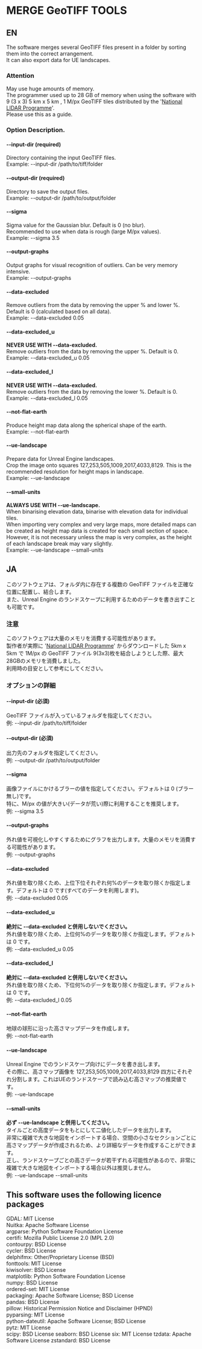 # MERGE GeoTIFF TOOLS

## EN

The software merges several GeoTIFF files present in a folder by sorting them into the correct arrangement.  
It can also export data for UE landscapes.


### Attention
May use huge amounts of memory.  
The programmer used up to 28 GB of memory when using the software with 9 (3 x 3) 5 km x 5 km , 1 M/px GeoTIFF tiles distributed by the '[National LIDAR Programme](https://www.data.gov.uk/dataset/f0db0249-f17b-4036-9e65-309148c97ce4/national-lidar-programme)'.  
Please use this as a guide.  

### Option Description.

#### --input-dir (required)
Directory containing the input GeoTIFF files.  
Example: --input-dir /path/to/tiff/folder  

#### --output-dir (required)  
Directory to save the output files.  
Example: --output-dir /path/to/output/folder  

#### --sigma  
Sigma value for the Gaussian blur. Default is 0 (no blur).  
Recommended to use when data is rough (large M/px values).  
Example: --sigma 3.5  

#### --output-graphs  
Output graphs for visual recognition of outliers. Can be very memory intensive.  
Example: --output-graphs  

#### --data-excluded  
Remove outliers from the data by removing the upper % and lower %. Default is 0 (calculated based on all data).  
Example: --data-excluded 0.05  

#### --data-excluded_u  
**NEVER USE WITH --data-excluded.**  
Remove outliers from the data by removing the upper %. Default is 0.  
Example: --data-excluded_u 0.05  

#### --data-excluded_l  
**NEVER USE WITH --data-excluded.**  
Remove outliers from the data by removing the lower %. Default is 0.  
Example: --data-excluded_l 0.05  

#### --not-flat-earth
Produce height map data along the spherical shape of the earth.  
Example: --not-flat-earth  

#### --ue-landscape  
Prepare data for Unreal Engine landscapes.  
Crop the image onto squares 127,253,505,1009,2017,4033,8129. This is the recommended resolution for height maps in landscape.  
Example: --ue-landscape  

#### --small-units  
**ALWAYS USE WITH --ue-landscape.**  
When binarising elevation data, binarise with elevation data for individual tiles.  
When importing very complex and very large maps, more detailed maps can be created as height map data is created for each small section of space.  
However, it is not necessary unless the map is very complex, as the height of each landscape break may vary slightly.  
Example: --ue-landscape --small-units  

## JA

このソフトウェアは、フォルダ内に存在する複数の GeoTIFF ファイルを正確な位置に配置し、結合します。  
また、Unreal Engine のランドスケープに利用するためのデータを書き出すことも可能です。


### 注意
このソフトウェアは大量のメモリを消費する可能性があります。  
製作者が実際に '[National LIDAR Programme](https://www.data.gov.uk/dataset/f0db0249-f17b-4036-9e65-309148c97ce4/national-lidar-programme)' からダウンロードした 5km x 5km で 1M/px の GeoTIFF ファイル 9(3x3)枚を結合しようとした際、最大28GBのメモリを消費しました。  
利用時の目安として参考にしてください。  

### オプションの詳細


#### --input-dir (必須)
GeoTIFF ファイルが入っているフォルダを指定してください。  
例: --input-dir /path/to/tiff/folder  

#### --output-dir (必須)
出力先のフォルダを指定してください。  
例: --output-dir /path/to/output/folder  

#### --sigma
画像ファイルにかけるブラーの値を指定してください。デフォルトは 0 (ブラー無し)です。  
特に、M/px の値が大きい(データが荒い)際に利用することを推奨します。  
例: --sigma 3.5  

#### --output-graphs
外れ値を可視化しやすくするためにグラフを出力します。大量のメモリを消費する可能性があります。  
例: --output-graphs  

#### --data-excluded
外れ値を取り除くため、上位下位それぞれ何%のデータを取り除くか指定します。デフォルトは 0 です(すべてのデータを利用します)。  
例: --data-excluded 0.05  

#### --data-excluded_u
**絶対に --data-excluded と併用しないでください。**  
外れ値を取り除くため、上位何%のデータを取り除くか指定します。デフォルトは 0 です。  
例: --data-excluded_u 0.05  

#### --data-excluded_l
**絶対に --data-excluded と併用しないでください。**  
外れ値を取り除くため、下位何%のデータを取り除くか指定します。デフォルトは 0 です。  
例: --data-excluded_l 0.05  

#### --not-flat-earth
地球の球形に沿った高さマップデータを作成します。  
例: --not-flat-earth  

#### --ue-landscape
Unreal Engine でのランドスケープ向けにデータを書き出します。  
その際に、高さマップ画像を 127,253,505,1009,2017,4033,8129 四方にそれぞれ分割します。これはUEのランドスケープで読み込む高さマップの推奨値です。  
例: --ue-landscape  

#### --small-units
**必ず --ue-landscape と併用してください。**  
タイルごとの高度データをもとにして二値化したデータを出力します。  
非常に複雑で大きな地図をインポートする場合、空間の小さなセクションごとに高さマップデータが作成されるため、より詳細なデータを作成することができます。  
正し、ランドスケープごとの高さデータが若干ずれる可能性があるので、非常に複雑で大きな地図をインポートする場合以外は推奨しません。  
例: --ue-landscape --small-units  

## This software uses the following licence packages
GDAL:  MIT License  
Nuitka:  Apache Software License  
argparse:  Python Software Foundation License  
certifi:  Mozilla Public License 2.0 (MPL 2.0)  
contourpy:  BSD License  
cycler:  BSD License  
delphifmx:  Other/Proprietary License (BSD)  
fonttools:  MIT License  
kiwisolver:  BSD License  
matplotlib:  Python Software Foundation License  
numpy:  BSD License  
ordered-set:  MIT License  
packaging:  Apache Software License; BSD License  
pandas:  BSD License  
pillow:  Historical Permission Notice and Disclaimer (HPND)  
pyparsing:  MIT License  
python-dateutil:  Apache Software License; BSD License  
pytz:  MIT License  
scipy:  BSD License
seaborn:  BSD License
six:  MIT License
tzdata:  Apache Software License
zstandard: BSD License
